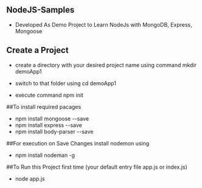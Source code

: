 ## NodeJS-Samples
* Developed As Demo Project to Learn NodeJs with MongoDB, Express, Mongoose

## Create a Project
*   create a directory with your desired project name using command
        mkdir demoApp1

*   switch to that folder using 
        cd demoApp1

*   execute command 
        npm init

    


##To install required pacages
* npm install mongoose --save
* npm install express --save
* npm install body-parser --save

##For execution on Save Changes install nodemon using 
* npm install nodeman -g

##To Run this Project first time (your default entry file app.js or index.js)
* node app.js

